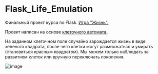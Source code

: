 # Flask_Life_Emulation
Финальный проект курса по Flask. [Игра "Жизнь".](https://ru.wikipedia.org/wiki/%D0%98%D0%B3%D1%80%D0%B0_%C2%AB%D0%96%D0%B8%D0%B7%D0%BD%D1%8C%C2%BB)

Проект написан на основе [клеточного автомата.](https://ru.wikipedia.org/wiki/%D0%9A%D0%BB%D0%B5%D1%82%D0%BE%D1%87%D0%BD%D1%8B%D0%B9_%D0%B0%D0%B2%D1%82%D0%BE%D0%BC%D0%B0%D1%82)

На заданном клеточном поле случайно зарождается жизнь в виде зеленого квадрата, после чего клетки могут размножаться и умирать (становиться красным квадратом).
Мы можем только наблюдать за развитием клеток или вручную переключать поколения.

![image](https://user-images.githubusercontent.com/84034483/189501231-a4558776-c509-4e3d-a364-9df3b94b086c.png)
